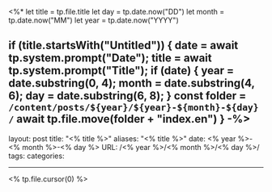 <%*
let title = tp.file.title
let day = tp.date.now("DD")
let month = tp.date.now("MM")
let year = tp.date.now("YYYY")

if (title.startsWith("Untitled")) {
  date = await tp.system.prompt("Date");
  title = await tp.system.prompt("Title");
  if (date) {
    year = date.substring(0, 4);
    month = date.substring(4, 6);
    day = date.substring(6, 8);
  }
  const folder = `/content/posts/${year}/${year}-${month}-${day}/`
  await tp.file.move(folder + "index.en")
}
-%>
---
layout: post
title: "<% title %>"
aliases: "<% title %>"
date: <% year %>-<% month %>-<% day %>
URL: /<% year %>/<% month %>/<% day %>/
tags: 
categories: 

---

<% tp.file.cursor(0) %>